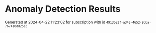 # Anomaly Detection Results


<sup>Generated at 2024-04-22 11:23:02 for subscription with id `4913be3f-a345-4652-9bba-767418dd25e3`</sup>
